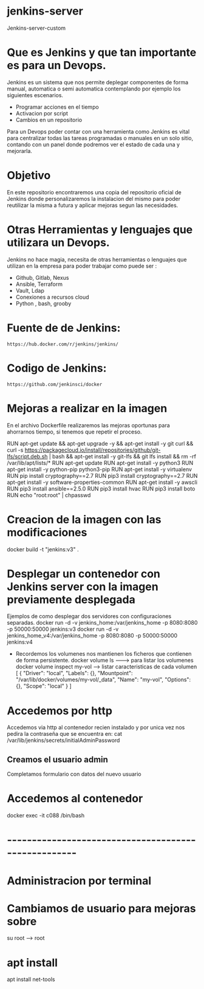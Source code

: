 # jenkins-server
Jenkins-server-custom

# Que es Jenkins y que tan importante es para un Devops.

Jenkins es un sistema que nos permite deplegar componentes de forma manual, automatica o semi automatica contemplando por ejemplo los siguientes escenarios.

- Programar acciones en el tiempo
- Activacion por script 
- Cambios en un repositorio 

Para un Devops poder contar con una herramienta como Jenkins es vital para centralizar todas las tareas programadas o manuales en un solo sitio, contando con un panel donde podremos ver el estado de cada una y mejorarla.

# Objetivo 
  En este repositorio encontraremos una copia del repositorio oficial de Jenkins donde personalizaremos la instalacion del mismo para poder reutilizar la misma a futura y aplicar mejoras segun las necesidades.

# Otras Herramientas y lenguajes que utilizara un Devops.

Jenkins no hace magia, necesita de otras herramientas o lenguajes que utilizan en la empresa para poder trabajar como puede ser :

- Github, Gitlab, Nexus
- Ansible, Terraform
- Vault, Ldap
- Conexiones a recursos cloud
- Python , bash, grooby

# Fuente de de Jenkins: 
    https://hub.docker.com/r/jenkins/jenkins/

# Codigo de Jenkins: 
    https://github.com/jenkinsci/docker

# Mejoras a realizar en la imagen

En el archivo Dockerfile realizaremos las mejoras oportunas para ahorrarnos tiempo, si tenemos que repetir el proceso.

RUN apt-get update && apt-get upgrade -y && apt-get install -y git curl && curl -s https://packagecloud.io/install/repositories/github/git-lfs/script.deb.sh | bash && apt-get install -y git-lfs && git lfs install && rm -rf /var/lib/apt/lists/*
RUN apt-get update
RUN apt-get install -y  python3
RUN apt-get install -y  python-pip python3-pip
RUN apt-get install -y virtualenv
RUN pip install  cryptography==2.7
RUN pip3 install  cryptography==2.7
RUN apt-get install -y software-properties-common
RUN apt-get install -y awscli
RUN pip3 install ansible==2.5.0
RUN pip3 install hvac
RUN pip3 install boto
RUN echo "root:root" | chpasswd



# Creacion de la imagen con las modificaciones 

docker build -t "jenkins:v3" .

# Desplegar un contenedor con Jenkins server con la imagen previamente desplegada

Ejemplos de como desplegar dos servidores con configuraciones separadas.
docker run -d -v jenkins_home:/var/jenkins_home -p 8080:8080 -p 50000:50000 jenkins:v3
docker run -d -v jenkins_home_v4:/var/jenkins_home -p 8080:8080 -p 50000:50000 jenkins:v4

* Recordemos los volumenes nos mantienen los ficheros que contienen de forma persistente.
docker volume ls   --->  para listar los volumenes 
docker volume inspect my-vol   --> listar caracteristicas de cada volumen 
[
    {
        "Driver": "local",
        "Labels": {},
        "Mountpoint": "/var/lib/docker/volumes/my-vol/_data",
        "Name": "my-vol",
        "Options": {},
        "Scope": "local"
    }
]


# Accedemos por http

Accedemos via http al contenedor recien instalado y por unica vez nos pedira la contraseña 
que se encuentra en: 
cat /var/lib/jenkins/secrets/initialAdminPassword

## Creamos el usuario admin

Completamos formulario con datos del nuevo usuario 

# Accedemos al contenedor 
docker exec -it c088 /bin/bash


# ----------------------------------------------------
# Administracion por terminal 
# Cambiamos de usuario para mejoras sobre 
su root  --> root
# apt install 
apt install net-tools










